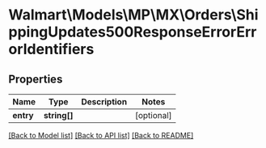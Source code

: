 # Walmart\Models\MP\MX\Orders\ShippingUpdates500ResponseErrorErrorIdentifiers

## Properties

Name | Type | Description | Notes
------------ | ------------- | ------------- | -------------
**entry** | **string[]** |  | [optional]


[[Back to Model list]](./) [[Back to API list]](../../../../../README.md#supported-apis) [[Back to README]](../../../../../README.md)
